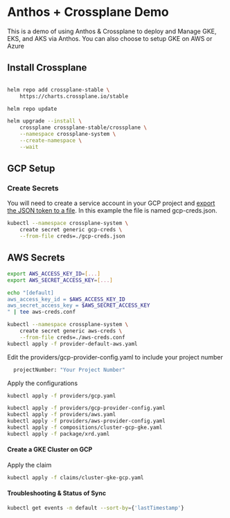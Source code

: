 # Anthos + Crossplane Demo
This is a demo of using Anthos & Crossplane to deploy and Manage GKE, EKS, and AKS via Anthos. You can also choose to setup GKE on AWS or Azure
## Install Crossplane

```sh

helm repo add crossplane-stable \
    https://charts.crossplane.io/stable

helm repo update

helm upgrade --install \
    crossplane crossplane-stable/crossplane \
    --namespace crossplane-system \
    --create-namespace \
    --wait
```
## GCP Setup
### Create Secrets
You will need to create a service account in your GCP project and [export the JSON token to a file](https://cloud.google.com/iam/docs/creating-managing-service-account-keys). In this example the file is named gcp-creds.json. 

```sh
kubectl --namespace crossplane-system \
    create secret generic gcp-creds \
    --from-file creds=./gcp-creds.json
```
## AWS Secrets
```sh 
export AWS_ACCESS_KEY_ID=[...]
export AWS_SECRET_ACCESS_KEY=[...]

echo "[default]
aws_access_key_id = $AWS_ACCESS_KEY_ID
aws_secret_access_key = $AWS_SECRET_ACCESS_KEY
" | tee aws-creds.conf

kubectl --namespace crossplane-system \
    create secret generic aws-creds \
    --from-file creds=./aws-creds.conf
kubectl apply -f provider-default-aws.yaml
```


Edit the providers/gcp-provider-config.yaml to include your project number
```sh
  projectNumber: "Your Project Number"
``` 
Apply the configurations
```sh
kubectl apply -f providers/gcp.yaml

kubectl apply -f providers/gcp-provider-config.yaml
kubectl apply -f providers/aws.yaml
kubectl apply -f providers/aws-provider-config.yaml
kubectl apply -f compositions/cluster-gcp-gke.yaml
kubectl apply -f package/xrd.yaml 
```
#### Create a GKE Cluster on GCP
Apply the claim
```sh
kubectl apply -f claims/cluster-gke-gcp.yaml
```

#### Troubleshooting & Status of Sync
```sh
kubectl get events -n default --sort-by={'lastTimestamp'}
```
